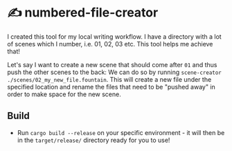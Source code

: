 ✍️ numbered-file-creator
=======================

I created this tool for my local writing workflow. I have a directory with a lot of scenes which I number, i.e. 01, 02, 03 etc. This tool helps me achieve that!

Let's say I want to create a new scene that should come after `01` and thus push the other scenes to the back: We can do so by running `scene-creator ./scenes/02_my_new_file.fountain`. This will create a new file under the specified location and rename the files that need to be "pushed away" in order to make space for the new scene.

## Build
- Run `cargo build --release` on your specific environment - it will then be in the `target/release/` directory ready for you to use!
